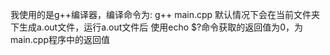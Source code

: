 我使用的是g++编译器，编译命令为:
g++ main.cpp
默认情况下会在当前文件夹下生成a.out文件，运行a.out文件后
使用echo $?命令获取的返回值为0，为main.cpp程序中的返回值